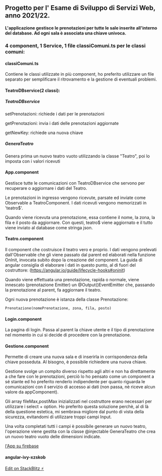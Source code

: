 ## Progetto per l' Esame di Sviluppo di Servizi Web, anno 2021/22.

#### L'applicazione gestisce le prenotazioni per tutte le sale inserite all'interno del database. Ad ogni sala è associata una chiave univoca.

### 4 component, 1 Service, 1 file classiComuni.ts per le classi comuni:

#### classiComuni.ts

Contiene le classi utilizzate in più component, ho preferito utilizzare un file separato per semplificare il ritrovamento e la gestione di eventuali problemi.

#### TeatroDBservice(2 classi):

##### TeatroDBservice

setPrenotazioni: richiede i dati per le prenotazioni

getPrenotazioni: invia i dati delle prenotazioni aggiornate

getNewKey: richiede una nuova chiave

##### GeneraTeatro

Genera prima un nuovo teatro vuoto utilizzando la classe "Teatro", poi lo imposta con i valori ricevuti

#### App.component

Gestisce tutte le comunicazioni con TeatroDBservice che servono per recuperare o aggiornare i dati del Teatro.

Le prenotazioni in ingresso vengono ricevute, parsate ed inviate come Observable a TeatroComponent. I dati ricevuti vengono memorizzati in 'teatro$'.

Quando viene ricevuta una prenotazione, essa contiene il nome, la zona, la fila e il posto da aggiornare. Con questi, teatro$ viene aggiornato e il tutto viene inviato al database come stringa json.

#### Teatro.component

Il component che costruisce il teatro vero e proprio. I dati vengono prelevati dall'Observable che gli viene passato dal parent ed elaborati nella funzione OnInit, invocata subito dopo la creazione del component. La guida di angular consiglia di elaborare i dati in questo punto, al di fuori del costruttore:
(https://angular.io/guide/lifecycle-hooks#oninit)

Quando viene effettuata una prenotazione, rapida o normale, viene innescato (prenotazione Emitter) un @Output()EventEmitter che, passando la prenotazione al parent, fa aggiornare il teatro.

Ogni nuova prenotazione è istanza della classe Prenotazione:

```
Prenotazione(nomePrenotazione, zona, fila, posto)
```

#### Login.component

La pagina di login.
Passa al parent la chiave utente e il tipo di prenotazione nel momento in cui si decide di procedere con la prenotazione.

#### Gestione.component

Permette di creare una nuova sala e di inserirla in corrispondenza della chiave posseduta. Al bisogno, è possibile richiedere una nuova chiave.

Gestione svolge un compito diverso rispetto agli altri e non ha direttamente a che fare con le prenotazioni, perciò lo ho pensato come un component a sé stante ed ho preferito renderlo indipendente per quanto riguarda le comunicazioni con il servizio di accesso ai dati (non passa, nè riceve alcun valore da appComponent).

Gli array fileMax,postiMax inizializzati nel costruttore erano necessari per utilizzare i select + option.
Ho preferito questa soluzione perchè, al di là della questione estetica, mi sembrava migliore dal punto di vista della sicurezza, evitandomi di utilizzare troppi campi Input.

Una volta completati tutti i campi è possibile generare un nuovo teatro, l'operazione viene gestita con la classe @injectable GeneraTeatro che crea un nuovo teatro vuoto delle dimensioni indicate.

[l'App su firebase](https://teatroangular-f8c43.firebaseapp.com/?36604)

#### angular-ivy-xzskob

[Edit on StackBlitz ⚡️](https://stackblitz.com/edit/angular-ivy-xzskob)
